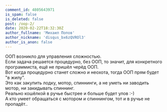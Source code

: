 ```yaml
---
comment_id: 4805643971
is_spam: false
is_deleted: false
post: /oop-2/
date: 2020-02-22T18:32:30Z
author_fullname: 'Михаил Попов'
author_nickname: 'disqus_bx6zQVROl3'
author_is_anon: false
---
```


<p>ООП возникло для управления сложностью.<br>Если задача решается процедурно, без ООП, то значит, для конкретного программиста, ещё не пришёл черёд ООП. <br>Вот когда процедурно станет сложно и неохота, тогда ООП прям будет "в жилу".<br>Это как закупить лодку, мотор, спиннинги, а не уметь ни заводить мотор, ни закидывать спиннинг. <br>Реально кошёлкой в ручье быстрее и больше будет улов :-)<br>А кто умеет обращаться с мотором и спиннингом, тот и в ручье не пропадёт..</p>
